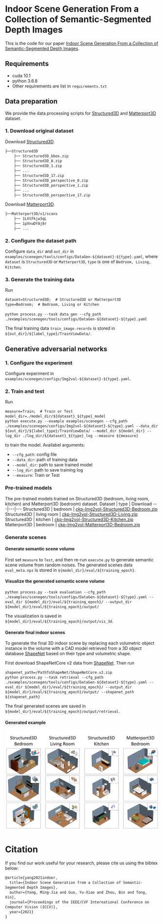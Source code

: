 # Indoor Scene Generation From a Collection of Semantic-Segmented Depth Images
This is the code for our paper [Indoor Scene Generation From a Collection of Semantic-Segmented Depth Images](https://arxiv.org/abs/2108.09022).

## Requirements
- cuda 10.1
- python 3.6.8
- Other requirements are list in `requirements.txt`

## Data preparation
We provide the data processing scripts for [Structured3D](https://structured3d-dataset.org/) and [Matterport3D](https://niessner.github.io/Matterport/) dataset.
### 1. Download original dataset
Download [Structured3D](https://structured3d-dataset.org/).
```
├──Structured3D
    ├── Structured3D_bbox.zip
    ├── Structured3D_0.zip
    ├── Structured3D_1.zip
    ├── ...
    ├── Structured3D_17.zip
    ├── Structured3D_perspective_0.zip
    ├── Structured3D_perspective_1.zip
    ├── ...
    ├── Structured3D_perspective_17.zip
```
Download [Matterport3D](https://niessner.github.io/Matterport/).
```
├──Matterport3D/v1/scans
    ├── 1LXtFkjw3qL
    ├── 1pXnuDYAj8r
    ├── ...
```
### 2. Configure the dataset path
Configure `data_dir` and `out_dir` in `examples/scenegen/tools/configs/DataGen-${dataset}-${type}.yaml`, where `dataset` is `Structured3D` or `Matterport3D`, `type` is one of `Bedroom, Living, Kitchen`.

### 3. Generate the training data
Run
```shell script
dataset=Structured3D;  # Structured3D or Matterport3D
type=Bedroom;  # Bedroom, Living or Kitchen

python process.py --task data_gen --cfg_path ./examples/scenegen/tools/configs/DataGen-${dataset}-${type}.yaml
```
The final training data `train_image.records` is stored in `${out_dir}/${label_type}/TrainViewData/`.

## Generative adversarial networks
### 1. Configure the experiment
Configure experiment in `examples/scenegen/configs/Img2vol-${dataset}-${type}.yaml`.

### 2. Train and test
Run
```shell script
measure=Train;  # Train or Test
model_dir=./model_dir/${dataset}_${type}_model
python execute.py --example examples/scenegen --cfg_path ./examples/scenegen/configs/Img2vol-${dataset}-${type}.yaml --data_dir ${out_dir}/${label_type}/TrainViewData/ --model_dir ${model_dir} --log_dir ./log_dir/${dataset}_${type}_log --measure ${measure}
```
to train the model. 
Availabel arguments:
- `--cfg_path`: config file
- `--data_dir`: path of training data
- `--model_dir`: path to save trained model
- `--log_dir`: path to save training log
- `--measure`: Train or Test

### Pre-trained models
The pre-trained models trained on Structured3D (bedroom, living room, kitchen) and Matterport3D (bedroom) dataset.
Dataset | type | Download
---|---|---
Structured3D | bedroom | [ckp-Img2vol-Structured3D-Bedroom.zip](https://github.com/mingjiayang/SGSDI/releases/download/pretrained-model/ckp-Img2vol-Structured3D-Bedroom.zip)
Structured3D | living room | [ckp-Img2vol-Structured3D-Living.zip](https://github.com/mingjiayang/SGSDI/releases/download/pretrained-model/ckp-Img2vol-Structured3D-Living.zip)
Structured3D | kitchen | [ckp-Img2vol-Structured3D-Kitchen.zip](https://github.com/mingjiayang/SGSDI/releases/download/pretrained-model/ckp-Img2vol-Structured3D-Kitchen.zip)
Matterport3D | bedroom | [ckp-Img2vol-Matterport3D-Bedroom.zip](https://github.com/mingjiayang/SGSDI/releases/download/pretrained-model/ckp-Img2vol-Matterport3D-Bedroom.zip)

### Generate scenes
#### Generate semantic scene volume
First set `measure` to `Test`, and then re-run `execute.py` to generate semantic scene volume from random noises. 
The generated scenes data `eval_meta.npz` is stored in `${model_dir}/eval/${training_epoch}`.

#### Visualize the generated semantic scene volume
```shell script
python process.py --task evaluation --cfg_path ./examples/scenegen/tools/configs/DataGen-${dataset}-${type}.yaml --eval_dir ${model_dir}/eval/${training_epoch}/ --output_dir ${model_dir}/eval/${training_epoch}/output/
```
The visualization is saved in `${model_dir}/eval/${training_epoch}/output/vis_3d`.

#### Generate final indoor scenes
To generate the final 3D indoor scene by replacing each volumetric object instance in the volume with a CAD model retrieved from a 3D object database [ShapeNet](https://shapenet.org/) based on their type and volumetric shape.

First download ShapeNetCore v2 data from [ShapeNet](https://shapenet.org/).
Then run
```shell script
shapenet_path=/PathToShapeNet/ShapeNetCore.v2.zip
python process.py --task retrieval --cfg_path ./examples/scenegen/tools/configs/DataGen-${dataset}-${type}.yaml --eval_dir ${model_dir}/eval/${training_epoch}/ --output_dir ${model_dir}/eval/${training_epoch}/output/ --shapenet_path ${shapenet_path}
```
The final generated scenes are saved in `${model_dir}/eval/${training_epoch}/output/retrieval`.

#### Generated example
![Generated example](examples/scenegen/example/example.png)

# Citation
If you find our work useful for your research, please cite us using the bibtex below:
```
@article{yang2021indoor,
  title={Indoor Scene Generation from a Collection of Semantic-Segmented Depth Images},
  author={Yang, Ming-Jia and Guo, Yu-Xiao and Zhou, Bin and Tong, Xin},
  journal={Proceedings of the IEEE/CVF International Conference on Computer Vision (ICCV)},
  year={2021}
}
```
